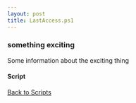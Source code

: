 ```yaml
---
layout: post
title: LastAccess.ps1
---
```


### something exciting

Some information about the exciting thing

#### Script

<script async src="https://gist-it.appspot.com/github.com/BanterBoy/scripts-blog/blob/master/PowerShell/scripts/fileManagement/LastAccess.ps1" crossorigin="anonymous"></script>

<a href="/menu/_pages/scripts.html">Back to Scripts</a>
